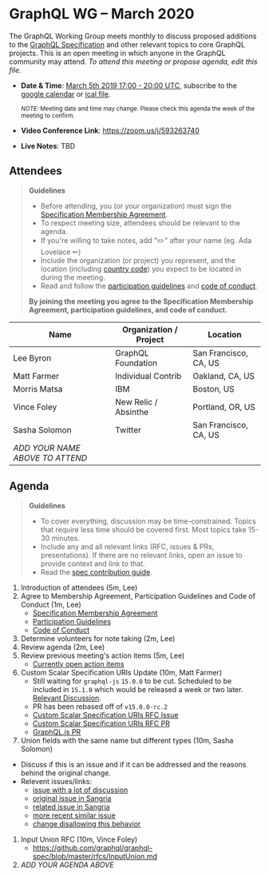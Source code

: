 # GraphQL WG – March 2020

The GraphQL Working Group meets monthly to discuss proposed additions to the
[GraphQL Specification](https://github.com/graphql/graphql-spec) and other
relevant topics to core GraphQL projects. This is an open meeting in which
anyone in the GraphQL community may attend. *To attend this meeting or propose
agenda, edit this file.*

- **Date & Time**: [March 5th 2019 17:00 - 20:00 UTC](https://www.timeanddate.com/worldclock/meetingdetails.html?year=2020&month=3&day=5&hour=17&min=0&sec=0&p1=224&p2=179&p3=136&p4=37&p5=239&p6=101&p7=152), subscribe to the [google calendar](https://calendar.google.com/calendar/embed?src=graphql.org_lc7llu5kovorb7dl1uo7c6h4ls%40group.calendar.google.com) or [ical file](https://calendar.google.com/calendar/ical/graphql.org_lc7llu5kovorb7dl1uo7c6h4ls%40group.calendar.google.com/public/basic.ics).

  <small>*NOTE:* Meeting date and time may change. Please check this agenda the week of the meeting to confirm.</small>
- **Video Conference Link**: https://zoom.us/j/593263740
- **Live Notes**: TBD


## Attendees

> **Guidelines**
> - Before attending, you (or your organization) must sign the [Specification Membership Agreement](https://github.com/graphql/foundation).
> - To respect meeting size, attendees should be relevant to the agenda.
> - If you're willing to take notes, add "✏️" after your name (eg. Ada Lovelace ✏)
> - Include the organization (or project) you represent, and the location (including [country code](https://en.wikipedia.org/wiki/List_of_ISO_3166_country_codes#Current_ISO_3166_country_codes)) you expect to be located in during the meeting.
> - Read and follow the [participation guidelines](https://github.com/graphql/graphql-wg#participation-guidelines) and [code of conduct](https://github.com/graphql/foundation/blob/master/CODE-OF-CONDUCT.md).
>
> **By joining the meeting you agree to the Specification Membership Agreement,
> participation guidelines, and code of conduct.**

| Name                     | Organization / Project   | Location
| ------------------------ | ------------------------ | ------------------------
| Lee Byron                | GraphQL Foundation       | San Francisco, CA, US
| Matt Farmer              | Individual Contrib       | Oakland, CA, US
| Morris Matsa             | IBM                      | Boston, US
| Vince Foley              | New Relic / Absinthe     | Portland, OR, US
| Sasha Solomon            | Twitter                  | San Francisco, CA, US
| *ADD YOUR NAME ABOVE TO ATTEND*


## Agenda

> **Guidelines**
> - To cover everything, discussion may be time-constrained. Topics that require less time should be covered first. Most topics take 15-30 minutes.
> - Include any and all relevant links (RFC, issues & PRs, presentations). If there are no relevant links, open an issue to provide context and link to that.
> - Read the [spec contribution guide](https://github.com/graphql/graphql-spec/blob/master/CONTRIBUTING.md).

<!--

Example agenda item:

1. Discuss moving the subscriptions proposal to stage 2 (30m, Lee)
   - [Subscriptions RFC](link.to/the-relevant/pr-or-issue-or-doc)
   - [GraphQL.js PR](github.link/to/the/project/pr)
   - [Another Relevant Link](youre.getting/the-idea.now)

-->

1. Introduction of attendees (5m, Lee)
1. Agree to Membership Agreement, Participation Guidelines and Code of Conduct (1m, Lee)
   - [Specification Membership Agreement](https://github.com/graphql/foundation)
   - [Participation Guidelines](https://github.com/graphql/graphql-wg#participation-guidelines)
   - [Code of Conduct](https://github.com/graphql/foundation/blob/master/CODE-OF-CONDUCT.md)
1. Determine volunteers for note taking (2m, Lee)
1. Review agenda (2m, Lee)
1. Review previous meeting's action items (5m, Lee)
   - [Currently open action items](https://github.com/graphql/graphql-wg/issues?q=is%3Aissue+is%3Aopen+label%3A%22Action+item+%3Aclapper%3A%22)
1. Custom Scalar Specification URIs Update (10m, Matt Farmer)
   - Still waiting for `graphql-js` `15.0.0` to be cut.  Scheduled to be included in `15.1.0` which would be released a week or two later.  [Relevant Discussion](https://github.com/graphql/graphql-js/pull/2276#discussion_r367909160).
   - PR has been rebased off of `v15.0.0-rc.2`
   - [Custom Scalar Specification URIs RFC Issue](https://github.com/graphql/graphql-spec/issues/635)
   - [Custom Scalar Specification URIs RFC PR](https://github.com/graphql/graphql-spec/pull/649)
   - [GraphQL.js PR](https://github.com/graphql/graphql-js/pull/2276/files)
1. Union fields with the same name but different types (10m, Sasha Solomon)
  - Discuss if this is an issue and if it can be addressed and the reasons behind the original change.
  - Relevent issues/links:
    - [issue with a lot of discussion](https://github.com/graphql/graphql-js/issues/53)
    - [original issue in Sangria](https://github.com/sangria-graphql/sangria/issues/310)
    - [related issue in Sangria](https://github.com/sangria-graphql/sangria/issues/436)
    - [more recent similar issue](https://github.com/dotansimha/graphql-code-generator/issues/2781)
    - [change disallowing this behavior](https://github.com/graphql/graphql-spec/pull/162)
1. Input Union RFC (10m, Vince Foley)
   - https://github.com/graphql/graphql-spec/blob/master/rfcs/InputUnion.md
1. *ADD YOUR AGENDA ABOVE*
